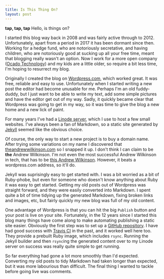 ```yaml
---
title: Is This Thing On?
layout: post
---
```

**tap, tap, tap** Hello, is things on?

I started this blog way back in 2008 and was fairly active through to 2012. Unfortunately, apart from a period in 2017 it
has been dormant since then. Working for a hedge fund, who are notoriously secretative, and having children, who are
notoriously good at sucking up all your free time, meant that blogging really wasn't an option. Now I work for a
more open company ([Ocado Technology](https://www.ocadogroup.com/about-us/ocado-technology)) and my kids are a little
older, so require a bit less time, I'm hoping to resurrect my blog.

Originally I created the blog on [Wordpress.com](http://wordpress.com), which worked great. It was free, reliable and easy
to use. Unfortunately when I started writing a new post the editor had become unusable for me. Perhaps I'm an old
fuddy-duddy, but I just want to be able to write my text, add some simple pictures and have the editor get out of my way.
Sadly, it quickly became clear that Wordpress was going to get in my way, so it was time to give the blog a new home and a
new lick of paint.

For many years I've had a [Linode server](https://www.linode.com/?r=24724540c4f4e6c4e633d405ed0e807e2df58005), which I use
to host a few small websites. I've always been a fan of Markdown, so a static site generated by [Jekyll](
https://jekyllrb.com/) seemed like the obvious choice.
<!--more-->

Of course, the only way to start a new project is to buy a domain name. After trying some variations on my name I
discovered that [theandrewwilkinson.com](https://www.theandrewwilkinson.com) so I snapped it up. I don't think I
can claim to be **the** Andrew Wilkinson. I'm not even the most successful Andrew Wilkinson in tech, that has to be
[this Andrew Wilkinson](https://twitter.com/awilkinson). However, it beats a wordpress.com address, so it'll do.

Jekyll was suprisingly easy to get started with. I was a bit worried as a bit of Ruby-phobe, but even for someone who
doesn't know anything about Ruby it was easy to get started. Getting my old posts out of Wordpress was straight forward,
and they were easily converted into Markdown. I spent quite a bit of time tidying up the generated Markdown, fixing broken
links and images, etc, but fairly quickly my new blog was full of my old content.

One advantage of Wordpress is that you can hit the big `Publish` button and your post is live on your site. Fortunately,
in the 12 years since I started this blog many things have come along to make automating publishing a static site easier.
Obviously the first step was to set up a [GitHub repository](https://github.com/andrewjw/site). I have had good success 
with [Travis CI](https://travis-ci.com/) in the past, and it worked well here too. They provide a prebuilt Ruby image,
which includes `rsync`. Running the Jekyll builder and then `rsync`ing the generated content over to my Linode server on
success was really quite simple to get running.

So far everything had gone a lot more smoothly than I'd expected. Converting my old posts to tidy Markdown had taken longer
than expected, but it was more labourious than difficult. The final thing I wanted to tackle before going live was 
comments.

